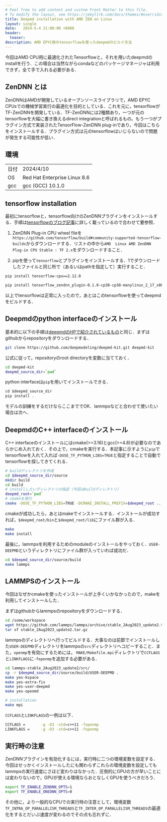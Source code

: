 ```yaml
---
# Feel free to add content and custom Front Matter to this file.
# To modify the layout, see https://jekyllrb.com/docs/themes/#overriding-theme-defaults
title: Deepmd installation with AMD ZEN on Linux 
layout: single
date:   2024-5-4 21:00:00 +0900
header:
  teaser: 
description: AMD EPYC用のtensorflowを使ったdeepmdのビルド方法
---
```


今回はAMD CPU用に最適化されたTensorflowと，それを用いたdeepmdのinstallを行う．この場合は当然ながらcondaなどのパッケージマネージャは利用できず，全て手で入れる必要がある．

## ZenDNN とは

ZenDNNはAMDが開発しているオープンソースライブラリで，AMD EPYC CPUsでの機械学習実行の最適化を目的としている．これを元に，tensorflowがTF-ZenDNNを開発している．TF-ZenDNNには2種類あり，一つが元のtensorflowを大幅に書き換えるdirect integrationと呼ばれるもの，もう一つがプラグイン方式で実装されたTensorFlow-ZenDNN plug-inであり，今回はこちらをインストールする．プラグイン方式は元のtensorflowはいじらないので問題が発生する可能性が低い．

## 環境

|      |     |
| ---  | --- |
| 日付 | 2024/4/10 |
| OS   | Red Hat Enterprise Linux 8.6 |
| gcc  | gcc (GCC) 10.1.0 |


## tensorflow installation

最初にtensorflowと，tensorflow向けのZenDNNプラグインをインストールする．手順は[tensorflowのブログ記事](https://blog.tensorflow.org/2023/03/enabling-optimal-inference-performance-on-amd-epyc-processors-with-the-zendnn-library.html)に詳しく載っているので合わせて要参照．

1. ZenDNN Plug-in CPU wheel fileを`https://github.com/tensorflow/build#community-supported-tensorflow-builds`からダウンロードする．リストの中から`AMD	Linux AMD ZenDNN Plug-in CPU Stable : TF 2.x`をダウンロードすること．

2. pipを使って`tensorflow`とプラグインをインストールする．1でダウンロードしたファイルと同じ所で（あるいはpathを指定して）実行すること．

```bash
pip install tensorflow-cpu==2.12.0 

pip install tensorflow_zendnn_plugin-0.1.0-cp38-cp38-manylinux_2_17_x86_64.manylinux2014_x86_64.whl
```

以上でtensorflowは正常に入ったので，あとはこのtensorflowを使ってdeepmdをビルドする．

## Deepmdのpython interfaceのインストール

基本的に以下の手順は[deepmdのHPで紹介されているもの](https://docs.deepmodeling.com/projects/deepmd/en/master/install/install-from-source.html)と同じ．まずはgithubからrepositoryをダウンロードする．

```bash
git clone https://github.com/deepmodeling/deepmd-kit.git deepmd-kit
```

公式に従って，repositoryのroot directoryを変数に当てておく．

```bash
cd deepmd-kit
deepmd_source_dir=`pwd`
```

python interfaceは`pip`を用いてインストールできる．

```python
cd $deepmd_source_dir
pip install .
```

モデルの訓練をするだけならここまででOK．lammpsなどと合わせて使いたい場合は次へ．

## DeepmdのC++ interfaceのインストール

C++ interfaceのインストールにはcmake(>=3.16)とgcc(>=4.8)が必要なのであらかじめ入れておく．その上で，cmakeを実行する．本記事に示すように`pip`でtensorflowを入れて入れば`-DUSE_TF_PYTHON_LIBS=TRUE`と指定することで自動でtensorflowを探してきてくれる．

```bash
# buildディレクトリを作成
cd $deepmd_source_dir/source
mkdir build
cd build
# installしたいディレクトリの指定（今回はbuildディレクトリ）
deepmd_root=`pwd`
# cmakeを実行
cmake -DUSE_TF_PYTHON_LIBS=TRUE -DCMAKE_INSTALL_PREFIX=$deepmd_root ..
```

cmakeが成功したら，あとはmakeでインストールする．インストールが成功すれば，`$deepmd_root/bin`と`$deepmd_root/lib`にファイル群が入る．

```bash
make 
make install
```

最後に，lammpsを利用するためのmoduleのインストールをやっておく．`USER-DEEPMD`というディレクトリにファイル群が入っていれば成功だ．

```bash
cd $deepmd_source_dir/source/build
make lammps
```




## LAMMPSのインストール

今回はなぜかcmakeを使ったインストールが上手くいかなかったので，makeを利用してインストールした．

まずはgithubからlammpsのrepositoryをダウンロードする．

```bash
cd /some/workspace
wget https://github.com/lammps/lammps/archive/stable_2Aug2023_update2.tar.gz
tar xf stable_2Aug2023_update2.tar.gz
```

lammpsのディレクトリへ行ってビルドする．大事なのは前節でインストールした`USER-DEEPMD`ディレクトリをlammpsの`src`ディレクトリへコピーすること．また，`openmp`を有効にするためには， `MAKE/Makefile.mpi`ディレクトリで`CCFLAGS`と`LINKFLAGS`に`-fopenmp`を追加する必要がある．

```bash
cd lammps-stable_2Aug2023_update2/src/
cp -r $deepmd_source_dir/source/build/USER-DEEPMD .
make yes-kspace
make yes-extra-fix
make yes-user-deepmd
make yes-openmd

# installation
make mpi 
```

`CCFLAGS`と`LINKFLAGS`の一例は以下．

```bash
CCFLAGS =       -g -O3 -std=c++11 -fopenmp
LINKFLAGS =     -g -O3 -std=c++11 -fopenmp
```

## 実行時の注意

ZenDNNプラグインを有効化するには，実行時に二つの環境変数を設定する．今回はせっかくインストールしたにも関わらずこれらの環境変数を設定してもlammpsの実行速度にさほど変わりはなかった．圧倒的にGPUの方が早いことには変わりないので，GPUが使える環境ならおとなしくGPUを使うべきだろう．

```bash
export TF_ENABLE_ZENDNN_OPTS=1
export TF_ENABLE_ONEDNN_OPTS=0
```

その他に，より一般的なCPUでの実行時の注意として，環境変数`TF_INTRA_OP_PARALLELISM_THREADS`と`TF_INTER_OP_PARALLELISM_THREADS`の最適化をするとだいぶ速度が変わるのでその点も忘れずに．

